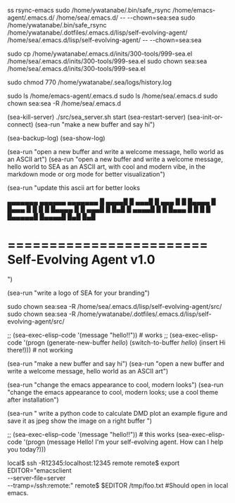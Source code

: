 <!-- ---
!-- title: ./self-evolving-agent/src/docs/memo.md
!-- author: ywatanabe
!-- date: 2024-12-05 20:52:14
!-- --- -->


ss rsync-emacs 
sudo /home/ywatanabe/.bin/safe_rsync /home/emacs-agent/.emacs.d/ /home/sea/.emacs.d/ -- --chown=sea:sea
sudo /home/ywatanabe/.bin/safe_rsync /home/ywatanabe/.dotfiles/.emacs.d/lisp/self-evolving-agent/ /home/sea/.emacs.d/lisp/self-evolving-agent/ -- --chown=sea:sea

sudo cp /home/ywatanabe/.emacs.d/inits/300-tools/999-sea.el /home/sea/.emacs.d/inits/300-tools/999-sea.el
sudo chown sea:sea /home/sea/.emacs.d/inits/300-tools/999-sea.el

sudo chmod 770 /home/ywatanabe/.sea/logs/history.log

sudo ls /home/emacs-agent/.emacs.d
sudo ls /home/sea/.emacs.d
sudo chown sea:sea -R /home/sea/.emacs.d


(sea-kill-server)
./src/sea_server.sh start
(sea-restart-server)
(sea-init-or-connect)
(sea-run "make a new buffer and say hi")


(sea-backup-log)
(sea-show-log)

(sea-run "open a new buffer and write a welcome message, hello world as an ASCII art")
(sea-run "open a new buffer and write a welcome message, hello world to SEA as an ASCII art, with cool and modern vibe, in the markdown mode or org mode for better visualization")

(sea-run "update this ascii art for better looks

  ▄▄▄▄▄▄▄  ▄▄▄▄▄▄  ▄▄▄▄▄▄▄
  █ ▄▄▄▄█  █ ▄▄▄█  █ ▄▄▄ █
  █ █▄▄▄▄  █ █▄▄▄  █ █ █ █
  █▄▄▄▄ █  █ ▄▄▄█  █ █▄█ █
  ▄▄▄▄█ █  █ █▄▄▄  █ █ █ █
  █▄▄▄▄▄█  █▄▄▄▄█  █▄█ █▄█

  ========================
  Self-Evolving Agent v1.0
  ========================

")

(sea-run "write a logo of SEA for your branding")

sudo chown sea:sea -R /home/sea/.emacs.d/lisp/self-evolving-agent/src/
sudo chown sea:sea -R /home/ywatanabe/.dotfiles/.emacs.d/lisp/self-evolving-agent/src/


;; (sea-exec-elisp-code '(message "hello!!")) # works
;; (sea-exec-elisp-code '(progn (generate-new-buffer *hello*) (switch-to-buffer *hello*) (insert Hi there!))) # not working

(sea-run "make a new buffer and say hi")
(sea-run "open a new buffer and write a welcome message, hello world as an ASCII art")


(sea-run "change the emacs appearance to cool, modern looks")
(sea-run "change the emacs appearance to cool, modern looks; use a cool theme after installation")



(sea-run "
write a python code to calculate DMD
plot an example figure and save it as jpeg
show the image on a right buffer
")

;; (sea-exec-elisp-code '(message "hello!!")) # this works
(sea-exec-elisp-code '(progn (message Hello! I'm your self-evolving agent. How can I help you today?)))






local$ ssh -R12345:localhost:12345 remote
remote$ export EDITOR="emacsclient \
        --server-file=server \
        --tramp=/ssh:remote:"
remote$ $EDITOR /tmp/foo.txt #Should open in local emacs.

